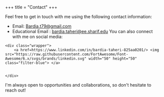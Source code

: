 +++
title = "Contact"
+++

Feel free to get in touch with me using the following contact information:

- Email: Bardia.t79@gmail.com
- Educational Email : bardia.taheri@ee.sharif.edu
You can also connect with me on social media:
~~~
<div class="wrapper">
    <a href=https://www.linkedin.com/in/bardia-taheri-825aa0201/> <img src="https://raw.githubusercontent.com/FortAwesome/Font-Awesome/6.x/svgs/brands/linkedin.svg" width="50" height="50" class="filter-blue"> </a> 


</div>
~~~
I'm always open to opportunities and collaborations, so don't hesitate to reach out!
